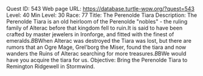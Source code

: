 Quest ID: 543
Web page URL: https://database.turtle-wow.org/?quest=543
Level: 40
Min Level: 30
Race: 77
Title: The Perenolde Tiara
Description: The Perenolde Tiara is an old heirloom of the Perenolde "nobles" - the ruling family of Alterac before that kingdom fell to ruin.It is said to have been crafted by master jewelers in Ironforge, and fitted with the finest of emeralds.$B$BWhen Alterac was destroyed the Tiara was lost, but there are rumors that an Ogre Mage, Grel'borg the Miser, found the tiara and now wanders the Ruins of Alterac searching for more treasures.$B$BWe would have you acquire the tiara for us.
Objective: Bring the Perenolde Tiara to Remington Ridgewell in Stormwind.
